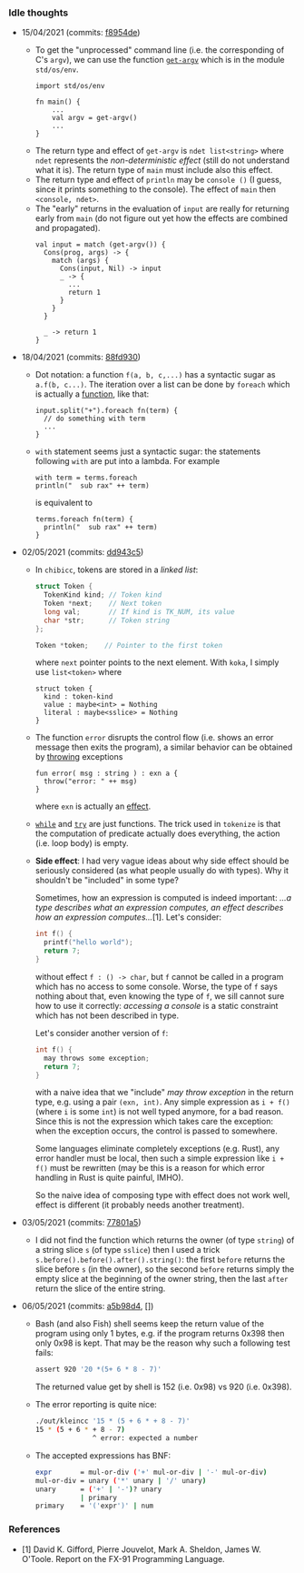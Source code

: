 ### Idle thoughts

- 15/04/2021 (commits: [f8954de](https://github.com/tathanhdinh/kleincc/commit/fd4ffdd447f1aae4288cb434549cee6bf492727a))
  - To get the "unprocessed" command line (i.e. the corresponding of C's `argv`), we can use the function [`get-argv`](https://koka-lang.github.io/koka/doc/std_os_env-source.html#get_argv) which is in the module `std/os/env`.
    ```koka
    import std/os/env

    fn main() {
	    ...
	    val argv = get-argv()
	    ...
    }
    ```
  - The return type and effect of `get-argv` is `ndet list<string>` where `ndet` represents the *non-deterministic effect* (still do not understand what it is). The return type of `main` must include also this effect.
  - The return type and effect of `println` may be `console ()` (I guess, since it prints something to the console). The effect of `main` then `<console, ndet>`.
  - The "early" returns in the evaluation of `input` are really for returning early from `main` (do not figure out yet how the effects are combined and propagated).
    ```koka
    val input = match (get-argv()) {
      Cons(prog, args) -> {
        match (args) {
          Cons(input, Nil) -> input
          _ -> {
            ...
            return 1
          }
        }
      }

      _ -> return 1
    }
    ```

- 18/04/2021 (commits: [88fd930](https://github.com/tathanhdinh/kleincc/commit/88fd930dc23f2b6f74d42ce3888e2b35f3d106e1))
    - Dot notation: a function `f(a, b, c,...)` has a syntactic sugar as `a.f(b, c...)`. The iteration over a list can be done by `foreach` which is actually a [function](https://github.com/koka-lang/koka/blob/df177d5663dcaefb4c087458e6b6e6f5ae9e2a31/lib/std/core.kk#L677), like that:
      ```koka
      input.split("+").foreach fn(term) {
        // do something with term
        ...
      }
      ```

    - `with` statement seems just a syntactic sugar: the statements following `with` are put into a lambda. For example
      ```koka
      with term = terms.foreach
      println("  sub rax" ++ term)
      ```
      is equivalent to
      ```
      terms.foreach fn(term) {
        println("  sub rax" ++ term)
      }
      ```
- 02/05/2021 (commits: [dd943c5](https://github.com/tathanhdinh/kleincc/commit/dd943c565bd047860341710114161dbc169b8e52))
    - In `chibicc`, tokens are stored in a *linked list*:
      ```c
      struct Token {
        TokenKind kind; // Token kind
        Token *next;    // Next token
        long val;       // If kind is TK_NUM, its value
        char *str;      // Token string
      };

      Token *token;    // Pointer to the first token
      ```
      where `next` pointer points to the next element. With `koka`, I simply use `list<token>` where
      ```koka
      struct token {
        kind : token-kind
        value : maybe<int> = Nothing
        literal : maybe<sslice> = Nothing
      }
      ```

    - The function `error` disrupts the control flow (i.e. shows an error message then exits the program), a similar behavior can be obtained by [throwing](https://github.com/koka-lang/koka/blob/df177d5663dcaefb4c087458e6b6e6f5ae9e2a31/lib/std/core.kk#L2483) exceptions
      ```koka
      fun error( msg : string ) : exn a {
        throw("error: " ++ msg)
      }
      ```
      where `exn` is actually an [effect](https://github.com/koka-lang/koka/blob/df177d5663dcaefb4c087458e6b6e6f5ae9e2a31/lib/std/core.kk#L2448).

    - [`while`](https://github.com/koka-lang/koka/blob/50d66e1aa77cc2d5d9371c95ce79d7e155de3a86/lib/std/core.kk#L2715) and [`try`](https://github.com/koka-lang/koka/blob/50d66e1aa77cc2d5d9371c95ce79d7e155de3a86/lib/std/core.kk#L2497) are just functions. The trick used in `tokenize` is that the computation of predicate actually does everything, the action (i.e. loop body) is empty.

    - **Side effect**: I had very vague ideas about why side effect should be seriously considered (as what people usually do with types). Why it shouldn't be "included" in some type?

      Sometimes, how an expression is computed is indeed important: *...a type describes what an expression computes, an effect describes how an expression computes...*[1]. Let's consider:
      ```c
      int f() {
        printf("hello world");
        return 7;
      }
        ```
      without effect `f : () -> char`, but `f` cannot be called in a program which has no access to some console. Worse, the type of `f` says nothing about that, even knowing the type of `f`, we sill cannot sure how to use it correctly: *accessing a console* is a static constraint which has not been described in type.

      Let's consider another version of `f`:
      ```c
      int f() {
        may throws some exception;
        return 7;
      }
      ```
      with a naive idea that we "include" *may throw exception* in the return type, e.g. using a pair `(exn, int)`. Any simple expression as `i + f()` (where `i` is some `int`) is not well typed anymore, for a bad reason. Since this is not the expression which takes care the exception: when the exception occurs, the control is passed to somewhere.

      Some languages eliminate completely exceptions (e.g. Rust), any error handler must be local, then such a simple expression like `i + f()` must be rewritten (may be this is a reason for which error handling in Rust is quite painful, IMHO).

      So the naive idea of composing type with effect does not work well, effect is different (it probably needs another treatment).

- 03/05/2021 (commits: [77801a5](https://github.com/tathanhdinh/kleincc/commit/77801a5ccbe74ae96823fab07bb407877dbfbca5))
    - I did not find the function which returns the owner (of type `string`) of a string slice `s` (of type `sslice`) then I used a trick `s.before().before().after().string()`: the first `before` returns the slice before `s` (in the owner), so the second `before` returns simply the empty slice at the beginning of the owner string, then the last `after` return the slice of the entire string.

- 06/05/2021 (commits: [a5b98d4](https://github.com/tathanhdinh/kleincc/commit/a5b98d4bb5c96034368ff7157a978b7e76f8451a), [])
    - Bash (and also Fish) shell seems keep the return value of the program using only 1 bytes, e.g. if the program returns 0x398 then only 0x98 is kept. That may be the reason why such a following test fails:
      ```bash
      assert 920 '20 *(5+ 6 * 8 - 7)'
      ```
      The returned value get by shell is 152 (i.e. 0x98) vs 920 (i.e. 0x398).

    - The error reporting is quite nice:
      ```bash
      ./out/kleincc '15 * (5 + 6 * + 8 - 7)'
      15 * (5 + 6 * + 8 - 7)
                    ^ error: expected a number
      ```
    - The accepted expressions has BNF:
      ```bash
      expr       = mul-or-div ('+' mul-or-div | '-' mul-or-div)
      mul-or-div = unary ('*' unary | '/' unary)
      unary      = ('+' | '-')? unary
                 | primary
      primary    = '('expr')' | num
      ```


### References
- [1] David K. Gifford, Pierre Jouvelot, Mark A. Sheldon, James W. O'Toole. Report on the FX-91 Programming Language.